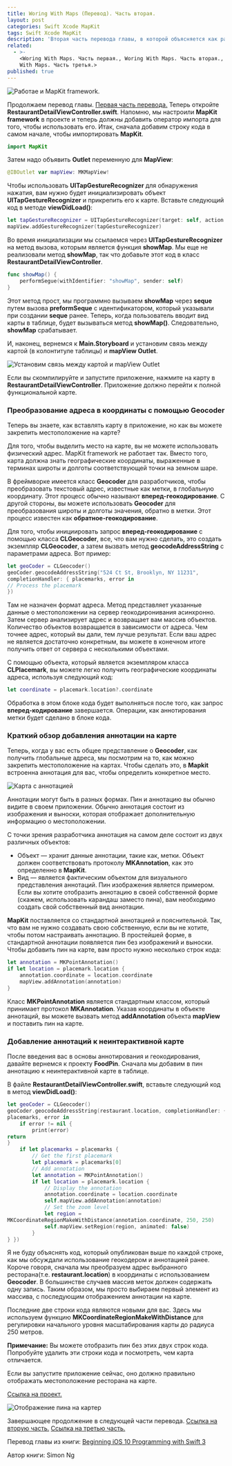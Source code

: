 ```yaml
---
title: Woring With Maps (Перевод). Часть вторая.
layout: post
categories: Swift Xcode MapKit
tags: Swift Xcode MapKit
description: 'Вторая часть перевода главы, в которой объясняется как работать с MapKit.'
related:
  - >-
    <Woring With Maps. Часть первая., Woring With Maps. Часть вторая., Woring
    With Maps. Часть третья.>
published: true
---
```


![Работае и MapKit framework.](/images/post/Simon-Ng-Beginning-iOS-10-Programming-with-Swift.jpg)

Продолжаем перевод главы. [Первая часть перевода.](http://vaeum.com/blog/2017/02/18/woring-with-maps-first/)
Теперь откройте **RestaurantDetailViewController.swift**. Напомню, мы
настроили **MapKit framework** в проекте и теперь  должны добавить оператор импорта
для того, чтобы использовать его. Итак, сначала добавим строку кода в самом
начале, чтобы импортировать **MapKit**.

```swift
import MapKit
```

Затем надо объявить **Оutlet** переменную для **MapView**:

``` swift
@IBOutlet var mapView: MKMapView!
```
Чтобы использовать **UITapGestureRecognizer** для обнаружения нажатия, вам нужно
будет инициализировать объект **UITapGestureRecognizer** и прикрепить его к карте.
Вставьте следующий код в методе **viewDidLoad()**:

```swift
let tapGestureRecognizer = UITapGestureRecognizer(target: self, action: #selector(showMap))
mapView.addGestureRecognizer(tapGestureRecognizer)
```
Во время инициализации мы ссылаемся через **UITapGestureRecognizer** на метод
вызова, которым является функция **showMap**. Мы еще не реализовали метод
**showMap**, так что добавьте этот код в класс **RestaurantDetailViewController**.

```swift
func showMap() {
    performSegue(withIdentifier: "showMap", sender: self)
}
```
Этот метод прост, мы программно вызываем **showMap** через **seque** путем вызова
**preformSeque** с идентификатором, который указывали при создании **seque**
ранее. Теперь, когда пользователь вводит вид карты в таблице, будет вызываться метод **showMap()**.
Следовательно, **showMap** срабатывает.

И, наконец, вернемся к **Main.Storyboard** и установим связь между картой (в
колонтитуле таблицы) и **mapView Outlet**.

![Установим связь между картой и mapView Outlet](https://monosnap.com/file/XXkMdQLADTxa6cOWvpvcEeG6KJk1q8.png)

Если вы скомпилируйте и запустите приложение, нажмите на карту в
**RestaurantDetailViewController**. Приложение должно перейти к полной
функциональной карте.

### Преобразование адреса в координаты с помощью Geocoder

Теперь вы знаете, как вставлять карту в приложение, но как вы можете закрепить
местоположение на карте?

Для того, чтобы выделить место на карте, вы не можете использовать физический
адрес. MapKit framework не работает так. Вместо того, карта должна знать
географические координаты, выраженные в терминах широты и долготы соответствующей
точки на земном шаре.

В фреймворке имеется класс **Geocoder** для разработчиков, чтобы преобразовать
текстовый адрес, известные как метки, в глобальную координату. Этот процесс обычно
называют **вперед-геокодирование**. С другой стороны, вы можете использовать
**Geocoder** для преобразования широты и долготы значения, обратно в метки.
Этот процесс известен как **обратное-геокодирование**.

Для того, чтобы инициировать запрос **вперед-геокодирование** с помощью класса
**CLGeocoder**, все, что вам нужно сделать, это создать экземпляр **CLGeocoder**,
а затем вызвать метод **geocodeAddressString** с параметрами адреса. Вот пример:

```swift
let geoCoder = CLGeocoder()
geoCoder.geocodeAddressString("524 Ct St, Brooklyn, NY 11231",
completionHandler: { placemarks, error in
// Process the placemark
})
```
Там не назначен формат адреса. Метод представляет указанные данные о
местоположении на сервер геокодиронивания асинхронно. Затем сервер анализирует
адрес и возвращает вам массив объектов. Количество объектов возвращается
в зависимости от адреса. Чем точнее адрес, который вы дали, тем лучше
результат. Если ваш адрес не является достаточно конкретным, вы можете в
конечном итоге получить ответ от сервера с несколькими объектами.

C помощью объекта, который является экземпляром класса **CLPlacemark**, вы можете
легко получить географические координаты адреса, используя следующий код:

```swift
let coordinate = placemark.location?.coordinate
```
Обработка в этом блоке кода будет выполняться после того, как запрос
**вперед-кодирование** завершается. Операции, как аннотирования метки будет
сделано в блоке кода.

### Краткий обзор добавления аннотации на карте

Теперь, когда у вас есть общее представление о **Geocoder**, как получить
глобальные адреса, мы посмотрим на то, как можно закрепить местоположение
на картах. Чтобы сделать это, в **Mapkit** встроенна аннотация для вас, чтобы
определить конкретное место.

![Карта с аннотацией](https://monosnap.com/file/aM3hxAhlKhzbKuR78WDImXyDvCgboL.png)

Аннотации могут быть в разных формах. Пин и аннотацию вы обычно видите
в своем приложении. Обычно аннотация состоит из изображения и выноски,
которая отображает дополнительную информацию о местоположении.

С точки зрения разработчика аннотация на самом деле состоит из двух различных
объектов:

* Объект — хранит данные аннотации, такие как, метки. Объект должен соответствовать протоколу **MKAnnotation**, как это определенно в **MapKit**.
* Вид — является фактическим объектом для визуального представления аннотаций. Пин изображения является примером. Если вы хотите отобразить аннотацию в своей собственной форме (скажем, использовать карандаш заместо пина), вам необходимо создать свой собственный вид аннотации.

**MapKit** поставляется со стандартной аннотацией и пояснительной. Так, что вам
не нужно создавать свою собственную, если вы не хотите, чтобы потом настраивать
аннотацию. В простейшей форме, в стандартной аннотации появляется пин без
изображений и выноски. Чтобы добавить пин на карте, вам просто нужно несколько строк кода:

```swift
let annotation = MKPointAnnotation()
if let location = placemark.location {
    annotation.coordinate = location.coordinate
    mapView.addAnnotation(annotation)
}
```
Класс **MKPointAnnotation** является стандартным классом, который принимает
протокол **MKAnnotation**. Указав координаты в объекте аннотаций, вы можете
вызвать метод **addAnnotation** объекта **mapView** и поставить пин на карте.

### Добавление аннотаций к неинтерактивной карте

После введения вас в основы аннотирования и геокодирования, давайте вернемся к проекту
**FoodPin**. Сначала мы добавим в пин аннотацию к неинтерактивной карте в таблице.

В файле **RestaurantDetailViewController.swift**, вставьте следующий код
в метод **viewDidLoad()**:

```swift
let geoCoder = CLGeocoder()
geoCoder.geocodeAddressString(restaurant.location, completionHandler: {
placemarks, error in
    if error != nil {
        print(error)
return
}
    if let placemarks = placemarks {
        // Get the first placemark
        let placemark = placemarks[0]
        // Add annotation
        let annotation = MKPointAnnotation()
        if let location = placemark.location {
            // Display the annotation
            annotation.coordinate = location.coordinate
            self.mapView.addAnnotation(annotation)
            // Set the zoom level
            let region =
MKCoordinateRegionMakeWithDistance(annotation.coordinate, 250, 250)
            self.mapView.setRegion(region, animated: false)
        }
} })
```

Я не буду объяснять код, который опубликован выше по каждой строке, как
мы обсуждали использование геокодером и аннотацией ранее. Короче говоря,
сначала мы преобразуем адрес выбранного ресторана(т.е. **restaurant.location**)
в координаты с использованием **Geocoder**. В большинстве случаев массив меток
должен содержать одну запись. Таким образом, мы просто выбираем первый элемент
из массива, с последующим отображением аннотации на карте.

Последние две строки кода являются новыми для вас. Здесь мы используем функцию
**MKCoordinateRegionMakeWithDistance** для регулировки начального уровня
масштабирования карты до радиуса 250 метров.

**Примечание:** Вы можете отобразить пин без этих двух строк кода.
Попробуйте удалить эти строки кода и посмотреть, чем карта отличается.

Если вы запустите приложение сейчас, оно должно правильно отображать
местоположение ресторана на карте.

[Ссылка на проект.](https://github.com/allakin/FoodPin-2)

![Отображение пина на картер](https://monosnap.com/file/IBBWZQfa7407Y4sD6rSIDjddONx0IA.png)

Завершающее продолжение в следующей части перевода.
[Ссылка на вторую часть.](http://vaeum.com/blog/2017/02/18/woring-with-maps-first/) [Ссылка на третью часть.](http://vaeum.com/blog/2017/02/26/woring-with-maps-third/)

Перевод главы из книги: [Beginning iOS 10 Programming with Swift 3](https://www.amazon.com/Beginning-iOS-10-Programming-Swift/dp/1520222599/ref=sr_1_1?s=books&ie=UTF8&qid=1487189058&sr=1-1&keywords=Simon+Ng)

Автор книги: Simon Ng

